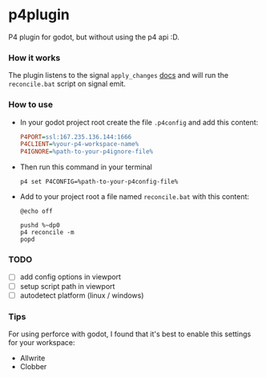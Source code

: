 # p4plugin

P4 plugin for godot, but without using the p4 api :D.

### How it works

The plugin listens to the signal `apply_changes` [docs](https://docs.godotengine.org/en/2.1/classes/class_editorplugin.html#class-editorplugin-apply-changes) and will run the `reconcile.bat` script on signal emit.

### How to use

- In your godot project root create the file `.p4config` and add this content:
    ```ini
    P4PORT=ssl:167.235.136.144:1666
    P4CLIENT=%your-p4-workspace-name%
    P4IGNORE=%path-to-your-p4ignore-file%
    ```

- Then run this command in your terminal
    ```
    p4 set P4CONFIG=%path-to-your-p4config-file%
    ```

- Add to your project root a file named `reconcile.bat` with this content:
    ```
    @echo off

    pushd %~dp0
    p4 reconcile -m
    popd
    ```

### TODO
- [ ] add config options in viewport
- [ ] setup script path in viewport
- [ ] autodetect platform (linux / windows)

### Tips

For using perforce with godot, I found that it's best to enable this settings for your workspace:
- Allwrite
- Clobber